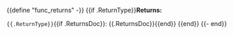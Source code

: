{{define "func_returns" -}}
{{if .ReturnType}}**Returns:**

`{{.ReturnType}}`{{if .ReturnsDoc}}: {{.ReturnsDoc}}{{end}}
{{end}}
{{- end}}